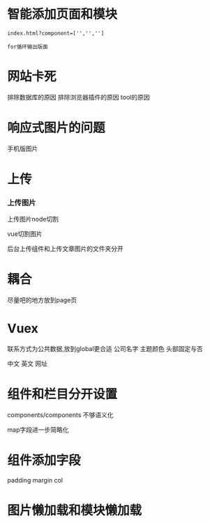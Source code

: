 


# 智能添加页面和模块

```
index.html?component=['','','']

for循环输出版面
```

# 网站卡死

排除数据库的原因
排除浏览器插件的原因
tool的原因

# 响应式图片的问题
手机版图片

# 上传
### 上传图片

上传图片node切割

vue切割图片

后台上传组件和上传文章图片的文件夹分开

# 耦合

尽量吧的地方放到page页

# Vuex 

联系方式为公共数据,放到global更合适 
公司名字
主题颜色 
头部固定与否


中文 英文 网址





# 组件和栏目分开设置

components/components 不够语义化

map字段进一步简略化

# 组件添加字段

padding 
margin
col



# 图片懒加载和模块懒加载
